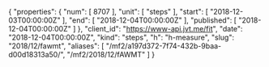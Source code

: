 {
  "properties": {
    "num": [
      8707
    ],
    "unit": [
      "steps"
    ],
    "start": [
      "2018-12-03T00:00:00Z"
    ],
    "end": [
      "2018-12-04T00:00:00Z"
    ],
    "published": [
      "2018-12-04T00:00:00Z"
    ]
  },
  "client_id": "https://www-api.jvt.me/fit",
  "date": "2018-12-04T00:00:00Z",
  "kind": "steps",
  "h": "h-measure",
  "slug": "2018/12/fawmt",
  "aliases": [
    "/mf2/a197d372-7f74-432b-9baa-d00d18313a50/",
    "/mf2/2018/12/fAWMT"
  ]
}
